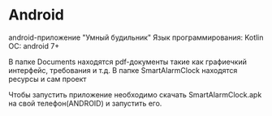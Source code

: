 # Android

android-приложение "Умный будильник"
Язык программирования: Kotlin
ОС: android 7+

В папке Documents находятся pdf-документы такие как графиечкий интерфейс, требования и т.д.
В папке SmartAlarmClock находятся ресурсы и сам проект

Чтобы запустить приложение необходимо скачать SmartAlarmClock.apk на свой телефон(ANDROID) и запустить его.